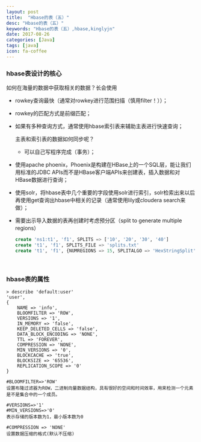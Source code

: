 ```yaml
---
layout: post
title:  "Hbase的表（五）"
desc: "Hbase的表（五）"
keywords: "Hbase的表（五）,hbase,kinglyjn"
date: 2017-08-26
categories: [Java]
tags: [java]
icon: fa-coffee
---
```




### hbase表设计的核心

如何在海量的数据中获取相关的数据？长会使用

* rowkey查询最快（通常对rowkey进行范围扫描（慎用filter！））；

* rowkey的匹配方式是前缀匹配；

* 如果有多种查询方式，通常使用hbase索引表来辅助主表进行快速查询；

  主表和索引表的数据如何同步呢？

  * 可以自己写程序完成（事务）；


*   使用apache phoenix，Phoenix是构建在HBase上的一个SQL层，能让我们用标准的JDBC APIs而不是HBase客户端APIs来创建表，插入数据和对HBase数据进行查询；
  * 使用solr，将hbase表中几个重要的字段使用solr进行索引，solr检索出来以后再使用get查询出hbase中相关的记录（通常使用lily或cloudera search来做）；

* 需要出示导入数据的表再创建时考虑预分区（split to generate multiple regions）

  ```sql
  create 'ns1:t1', 'f1', SPLITS => ['10', '20', '30', '40']
  create 't1', 'f1', SPLITS_FILE => 'splits.txt'
  create 't1', 'f1', {NUMREGIONS => 15, SPLITALGO => 'HexStringSplit'}
  ```

<br>



### hbase表的属性

```shell
> describe 'default:user'
'user', 
{
	NAME => 'info', 
	BLOOMFILTER => 'ROW',
	VERSIONS => '1', 
	IN_MEMORY => 'false', 
	KEEP_DELETED_CELLS => 'false', 
	DATA_BLOCK_ENCODING => 'NONE', 
	TTL => 'FOREVER', 
	COMPRESSION => 'NONE', 
	MIN_VERSIONS => '0', 
	BLOCKCACHE => 'true', 
	BLOCKSIZE => '65536', 
	REPLICATION_SCOPE => '0'
}  

#BLOOMFILTER=>'ROW'
设置布隆过滤器为ROW，二进制向量数据结构，具有很好的空间和时间效率，用来检测一个元素是不是集合中的一个成员。

#VERSIONS=>'1'
#MIN_VERSIONS=>'0'
表示存储的版本数为1，最小版本数为0

#COMPRESSION => 'NONE'
设置数据压缩的格式(默认不压缩)


```





### 



